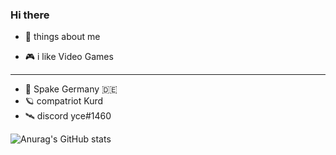 ### Hi there 
- 🌠 things about me

- 🎮 i like Video Games
- -------------------
- 🚀 Spake Germany 🇩🇪
- 🪐 compatriot Kurd
- 🛰️ discord yce#1460

<!--
**y069/y069** is a ✨ _special_ ✨ repository because its `README.md` (this file) appears on your GitHub profile.

Here are some ideas to get you started:

- 🔭 I’m currently working on ...
- 🌱 I’m currently learning ...
- 👯 I’m looking to collaborate on ...
- 🤔 I’m looking for help with ...
- 💬 Ask me about ...
- 📫 How to reach me: ...
- 😄 Pronouns: ...
- ⚡ Fun fact: ...
-->
![Anurag's GitHub stats](https://github-readme-stats.vercel.app/api?username=y069&show_icons=true&theme=radical)

